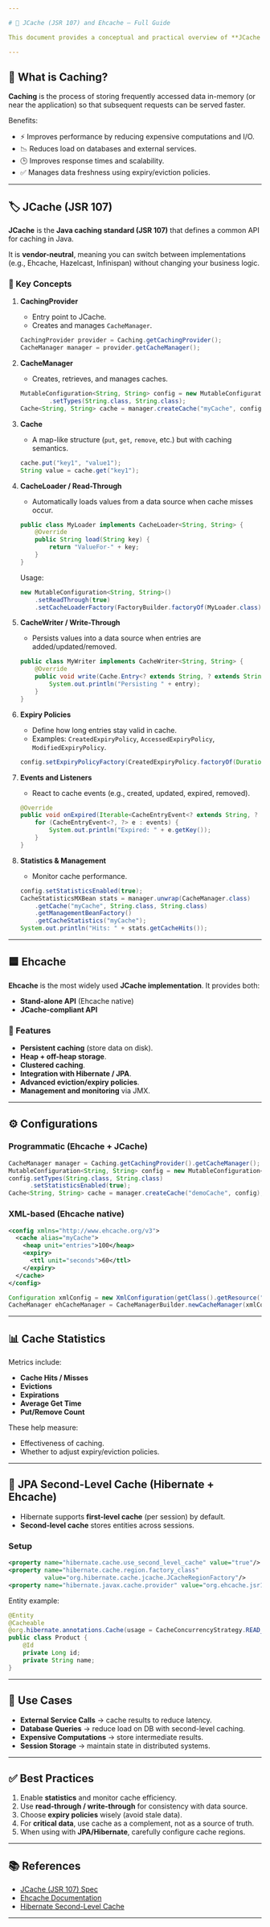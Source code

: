 ```yaml
---

# 📘 JCache (JSR 107) and Ehcache — Full Guide

This document provides a conceptual and practical overview of **JCache (JSR 107)** and **Ehcache**, covering caching fundamentals, configuration, annotations, statistics, listeners, integration with JPA, and advanced concepts.

---
```


## 🚀 What is Caching?

**Caching** is the process of storing frequently accessed data in-memory (or near the application) so that subsequent requests can be served faster.

Benefits:

* ⚡ Improves performance by reducing expensive computations and I/O.
* 📉 Reduces load on databases and external services.
* 🕒 Improves response times and scalability.
* ✅ Manages data freshness using expiry/eviction policies.

---

## 🏷️ JCache (JSR 107)

**JCache** is the **Java caching standard (JSR 107)** that defines a common API for caching in Java.

It is **vendor-neutral**, meaning you can switch between implementations (e.g., Ehcache, Hazelcast, Infinispan) without changing your business logic.

### 🔑 Key Concepts

1. **CachingProvider**

    * Entry point to JCache.
    * Creates and manages `CacheManager`.

   ```java
   CachingProvider provider = Caching.getCachingProvider();
   CacheManager manager = provider.getCacheManager();
   ```

2. **CacheManager**

    * Creates, retrieves, and manages caches.

   ```java
   MutableConfiguration<String, String> config = new MutableConfiguration<String, String>()
           .setTypes(String.class, String.class);
   Cache<String, String> cache = manager.createCache("myCache", config);
   ```

3. **Cache**

    * A map-like structure (`put`, `get`, `remove`, etc.) but with caching semantics.

   ```java
   cache.put("key1", "value1");
   String value = cache.get("key1");
   ```

4. **CacheLoader / Read-Through**

    * Automatically loads values from a data source when cache misses occur.

   ```java
   public class MyLoader implements CacheLoader<String, String> {
       @Override
       public String load(String key) {
           return "ValueFor-" + key;
       }
   }
   ```

   Usage:

   ```java
   new MutableConfiguration<String, String>()
       .setReadThrough(true)
       .setCacheLoaderFactory(FactoryBuilder.factoryOf(MyLoader.class));
   ```

5. **CacheWriter / Write-Through**

    * Persists values into a data source when entries are added/updated/removed.

   ```java
   public class MyWriter implements CacheWriter<String, String> {
       @Override
       public void write(Cache.Entry<? extends String, ? extends String> entry) {
           System.out.println("Persisting " + entry);
       }
   }
   ```

6. **Expiry Policies**

    * Define how long entries stay valid in cache.
    * Examples: `CreatedExpiryPolicy`, `AccessedExpiryPolicy`, `ModifiedExpiryPolicy`.

   ```java
   config.setExpiryPolicyFactory(CreatedExpiryPolicy.factoryOf(Duration.ONE_MINUTE));
   ```

7. **Events and Listeners**

    * React to cache events (e.g., created, updated, expired, removed).

   ```java
   @Override
   public void onExpired(Iterable<CacheEntryEvent<? extends String, ? extends String>> events) {
       for (CacheEntryEvent<?, ?> e : events) {
           System.out.println("Expired: " + e.getKey());
       }
   }
   ```

8. **Statistics & Management**

    * Monitor cache performance.

   ```java
   config.setStatisticsEnabled(true);
   CacheStatisticsMXBean stats = manager.unwrap(CacheManager.class)
       .getCache("myCache", String.class, String.class)
       .getManagementBeanFactory()
       .getCacheStatistics("myCache");
   System.out.println("Hits: " + stats.getCacheHits());
   ```

---

## 🟦 Ehcache

**Ehcache** is the most widely used **JCache implementation**.
It provides both:

* **Stand-alone API** (Ehcache native)
* **JCache-compliant API**

### 🔑 Features

* **Persistent caching** (store data on disk).
* **Heap + off-heap storage**.
* **Clustered caching**.
* **Integration with Hibernate / JPA**.
* **Advanced eviction/expiry policies**.
* **Management and monitoring** via JMX.

---

## ⚙️ Configurations

### Programmatic (Ehcache + JCache)

```java
CacheManager manager = Caching.getCachingProvider().getCacheManager();
MutableConfiguration<String, String> config = new MutableConfiguration<>();
config.setTypes(String.class, String.class)
      .setStatisticsEnabled(true);
Cache<String, String> cache = manager.createCache("demoCache", config);
```

### XML-based (Ehcache native)

```xml
<config xmlns="http://www.ehcache.org/v3">
  <cache alias="myCache">
    <heap unit="entries">100</heap>
    <expiry>
      <ttl unit="seconds">60</ttl>
    </expiry>
  </cache>
</config>
```

```java
Configuration xmlConfig = new XmlConfiguration(getClass().getResource("/ehcache.xml"));
CacheManager ehCacheManager = CacheManagerBuilder.newCacheManager(xmlConfig);
```

---

## 📊 Cache Statistics

Metrics include:

* **Cache Hits / Misses**
* **Evictions**
* **Expirations**
* **Average Get Time**
* **Put/Remove Count**

These help measure:

* Effectiveness of caching.
* Whether to adjust expiry/eviction policies.

---

## 🎯 JPA Second-Level Cache (Hibernate + Ehcache)

* Hibernate supports **first-level cache** (per session) by default.
* **Second-level cache** stores entities across sessions.

### Setup

```xml
<property name="hibernate.cache.use_second_level_cache" value="true"/>
<property name="hibernate.cache.region.factory_class"
          value="org.hibernate.cache.jcache.JCacheRegionFactory"/>
<property name="hibernate.javax.cache.provider" value="org.ehcache.jsr107.EhcacheCachingProvider"/>
```

Entity example:

```java
@Entity
@Cacheable
@org.hibernate.annotations.Cache(usage = CacheConcurrencyStrategy.READ_WRITE)
public class Product {
    @Id
    private Long id;
    private String name;
}
```

---

## 📌 Use Cases

* **External Service Calls** → cache results to reduce latency.
* **Database Queries** → reduce load on DB with second-level caching.
* **Expensive Computations** → store intermediate results.
* **Session Storage** → maintain state in distributed systems.

---

## ✅ Best Practices

1. Enable **statistics** and monitor cache efficiency.
2. Use **read-through / write-through** for consistency with data source.
3. Choose **expiry policies** wisely (avoid stale data).
4. For **critical data**, use cache as a complement, not as a source of truth.
5. When using with **JPA/Hibernate**, carefully configure cache regions.

---

## 📚 References

* [JCache (JSR 107) Spec](https://jcp.org/en/jsr/detail?id=107)
* [Ehcache Documentation](https://www.ehcache.org/documentation/3.0/)
* [Hibernate Second-Level Cache](https://docs.jboss.org/hibernate/orm/current/userguide/html_single/Hibernate_User_Guide.html#caching)

---
